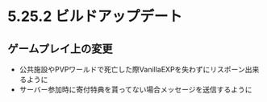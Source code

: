 # 5.25.2 ビルドアップデート
## ゲームプレイ上の変更

* 公共施設やPVPワールドで死亡した際VanillaEXPを失わずにリスポーン出来るように
* サーバー参加時に寄付特典を貰ってない場合メッセージを送信するように

